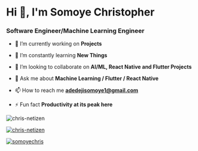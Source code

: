 <h1 align="left">Hi 👋, I'm Somoye Christopher</h1>
<h3 align="left">Software Engineer/Machine Learning Engineer</h3>


- 🔭 I’m currently working on **Projects** 

- 🌱 I’m constantly learning **New Things**

- 👯 I’m looking to collaborate on **AI/ML, React Native and Flutter Projects**

- 💬 Ask me about **Machine Learning / Flutter / React Native**

- 📫 How to reach me **adedejisomoye1@gmail.com**

- ⚡ Fun fact **Productivity at its peak here**

<p align="left"> <img src="https://komarev.com/ghpvc/?username=chris-netizen&label=Profile%20views&color=0e75b6&style=flat" alt="chris-netizen" /> </p>

<p align="left"> <a href="https://github.com/ryo-ma/github-profile-trophy"><img src="https://github-profile-trophy.vercel.app/?username=chris-netizen" alt="chris-netizen" /></a> </p>

<p align="left"> <a href="https://twitter.com/somoyechris" target="blank"><img src="https://img.shields.io/twitter/follow/somoyechris?logo=twitter&style=for-the-badge" alt="somoyechris" /></a> </p>
